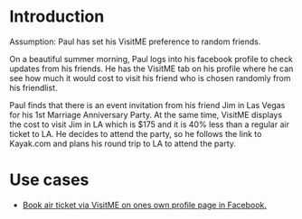 # Introduction #

Assumption: Paul has set his VisitME preference to random friends.

On a beautiful summer morning, Paul logs into his facebook profile to check updates from his friends. He has the VisitME tab on his profile where he can see how much it would cost to visit his friend who is chosen randomly from his friendlist.

Paul finds that there is an event invitation from his friend Jim in Las Vegas for his 1st Marriage Anniversary Party. At the same time, VisitME displays the cost to visit Jim in LA which is $175 and it is 40% less than a regular air ticket to LA. He decides to attend the party, so he follows the link to Kayak.com and plans his round trip to LA to attend the party.

# Use cases #

  * [Book air ticket via VisitME on ones own profile page in Facebook.](Usecase31.md)